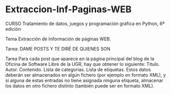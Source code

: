 # Extraccion-Inf-Paginas-WEB
CURSO Tratamiento de datos, juegos y programación gráfica en Python, 6ª edición

Tema Extracción de Información de páginas WEB. 

Tarea: DAME POSTS Y TE DIRÉ DE QUIENES SON

Tarea
Para cada post que aparece en la página principal del blog de la Oficina de Software Libre de la UGR, hay que obtener lo siguiente:
  Título.
  Autor.
  Contenido.
  Lista de categorías.
  Lista de etiquetas.
Estos datos deberán ser almacenados en algún fichero (por ejemplo en formato XML), y si alguna de estas entradas no tiene asignada ninguna etiqueta, almacenar los datos en otro fichero distinto (también puede ser en formato XML).
